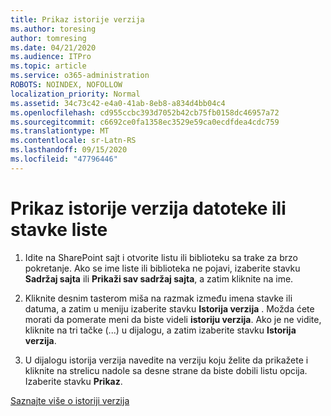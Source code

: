 ```yaml
---
title: Prikaz istorije verzija
ms.author: toresing
author: tomresing
ms.date: 04/21/2020
ms.audience: ITPro
ms.topic: article
ms.service: o365-administration
ROBOTS: NOINDEX, NOFOLLOW
localization_priority: Normal
ms.assetid: 34c73c42-e4a0-41ab-8eb8-a834d4bb04c4
ms.openlocfilehash: cd955ccbc393d7052b42cb75fb0158dc46957a72
ms.sourcegitcommit: c6692ce0fa1358ec3529e59ca0ecdfdea4cdc759
ms.translationtype: MT
ms.contentlocale: sr-Latn-RS
ms.lasthandoff: 09/15/2020
ms.locfileid: "47796446"
---
```

# <a name="view-version-history-of-a-file-or-list-item"></a>Prikaz istorije verzija datoteke ili stavke liste

1. Idite na SharePoint sajt i otvorite listu ili biblioteku sa trake za brzo pokretanje. Ako se ime liste ili biblioteka ne pojavi, izaberite stavku **Sadržaj sajta** ili **Prikaži sav sadržaj sajta**, a zatim kliknite na ime.
    
2. Kliknite desnim tasterom miša na razmak između imena stavke ili datuma, a zatim u meniju izaberite stavku **Istorija verzija** . Možda ćete morati da pomerate meni da biste videli **istoriju verzija**. Ako je ne vidite, kliknite na tri tačke (...) u dijalogu, a zatim izaberite stavku **Istorija verzija**.
    
3. U dijalogu istorija verzija navedite na verziju koju želite da prikažete i kliknite na strelicu nadole sa desne strane da biste dobili listu opcija. Izaberite stavku **Prikaz**.
    
[Saznajte više o istoriji verzija](https://go.microsoft.com/fwlink/?linkid=875709)
  

